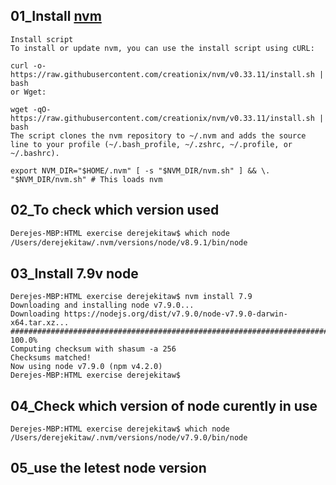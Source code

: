 ## 01_Install [nvm](https://github.com/creationix/nvm#install-script)
```
Install script
To install or update nvm, you can use the install script using cURL:

curl -o- https://raw.githubusercontent.com/creationix/nvm/v0.33.11/install.sh | bash
or Wget:

wget -qO- https://raw.githubusercontent.com/creationix/nvm/v0.33.11/install.sh | bash
The script clones the nvm repository to ~/.nvm and adds the source line to your profile (~/.bash_profile, ~/.zshrc, ~/.profile, or ~/.bashrc).

export NVM_DIR="$HOME/.nvm" [ -s "$NVM_DIR/nvm.sh" ] && \. "$NVM_DIR/nvm.sh" # This loads nvm
```
## 02_To check which version used
```bash
Derejes-MBP:HTML exercise derejekitaw$ which node
/Users/derejekitaw/.nvm/versions/node/v8.9.1/bin/node
```
## 03_Install 7.9v node
```
Derejes-MBP:HTML exercise derejekitaw$ nvm install 7.9
Downloading and installing node v7.9.0...
Downloading https://nodejs.org/dist/v7.9.0/node-v7.9.0-darwin-x64.tar.xz...
######################################################################## 100.0%
Computing checksum with shasum -a 256
Checksums matched!
Now using node v7.9.0 (npm v4.2.0)
Derejes-MBP:HTML exercise derejekitaw$ 
```
## 04_Check which version of node curently in use
```
Derejes-MBP:HTML exercise derejekitaw$ which node
/Users/derejekitaw/.nvm/versions/node/v7.9.0/bin/node
```
## 05_use the letest node version
```
